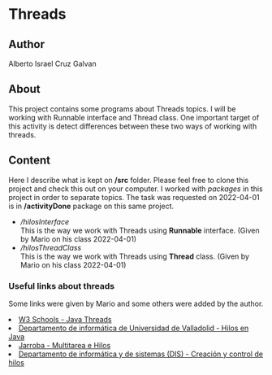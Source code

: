 # Threads

## Author 
Alberto Israel Cruz Galvan

## About
This project contains some programs about Threads topics. I will be working with Runnable interface and Thread class. One important target of this
activity is detect differences between these two ways of working with threads.

## Content
Here I describe what is kept on <b>/src</b> folder. Please feel free to clone this project and check this out on your computer. I worked with <em>packages</em> in this project in order to separate topics. The task was requested on 2022-04-01 is in <b>/activityDone</b> package on this same project.
<div>
    <ul>
        <li>
            <em>/hilosInterface</em>
            <br> This is the way we work with Threads using <b>Runnable</b> interface. (Given by Mario on his class 2022-04-01)
        <li>
            <em>/hilosThreadClass</em>
            <br> This is the way we work with Threads using <b>Thread</b> class. (Given by Mario on his class 2022-04-01)
        </li>
    </ul>
</div>

### Useful links about threads
Some links were given by Mario and some others were added by the author.

<div>
    <li>
        <a href="https://www.w3schools.com/java/java_threads.asp">W3 Schools - Java Threads</a>
    </li>
    <li>
        <a href="https://www.infor.uva.es/~fdiaz/sd/doc/hilos">Departamento de informática de Universidad de Valladolid - Hilos en Java</a>
    </li>
    <li>
        <a href="https://jarroba.com/multitarea-e-hilos-en-java-con-ejemplos-thread-runnable/">Jarroba - Multitarea e Hilos</a>
    </li>
    <li>
        <a href="http://dis.um.es/~bmoros/Tutorial/parte10/cap10-2.html">Departamento de informática y de sistemas (DIS) -  Creación y control de hilos</a>
    </li>
    
</div>